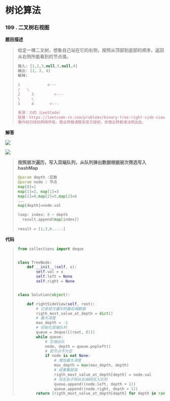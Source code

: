# 树论算法


### 199 . 二叉树右视图

**题目描述**

> 给定一棵二叉树，想象自己站在它的右侧，按照从顶部到底部的顺序，返回从右侧所能看到的节点值。
>
> ```js
> 输入: [1,2,3,null,5,null,4]
> 输出: [1, 3, 4]
> 解释:
> 
> 1            <---
> /   \
> 2     3         <---
> \     \
> 5     4       <---
> 
> 来源：力扣（LeetCode）
> 链接：https://leetcode-cn.com/problems/binary-tree-right-side-view
> 著作权归领扣网络所有。商业转载请联系官方授权，非商业转载请注明出处。
> ```

**解答**

![](https://user-gold-cdn.xitu.io/2020/2/17/1704ee16cbb2891a?w=480&h=463&f=png&s=79526)

![](https://user-gold-cdn.xitu.io/2020/2/17/1704ee2cb31307c9?w=480&h=333&f=png&s=88204)

> **按照层次遍历，写入双端队列，从队列弹出数据根据层次筛选写入hashMap**
>
> ```python
> @param depth :层数
> @param node : 节点
> map[0]=1
> map[1]=2, map[1]=3
> map[2]=4,map[2]=5,map[2]=6
> ...
> map[depth]=node.val
> 
> loop: index: 0 ~ depth
>   result.append(map[index])
>   
> result = [1,3,6.....]
> ```
>
> 

**代码**

> ```python
> from collections import deque
> 
> 
> class TreeNode:
>     def __init__(self, x):
>         self.val = x
>         self.left = None
>         self.right = None
> 
> 
> class Solution(object):
> 
>     def rightSideView(self, root):
>         # 记录层次遍历的最右端数据
>         rigth_most_value_at_depth = dict()
>         # 最大深度
>         max_depth = -1
>         # 初始化双端队列
>         queue = deque([(root, 0)])
>         while queue:
>             # 左端出队
>             node, depth = queue.popleft()
>             # 若节点不为空
>             if node is not None:
>                 # 增加最大深度
>                 max_depth = max(max_depth, depth)
>                 # 结果集赋值
>                 rigth_most_value_at_depth[depth] = node.val
>                 # 将左右子树从右端树压入队列
>                 queue.append((node.left, depth + 1))
>                 queue.append((node.right, depth + 1))
>         return [rigth_most_value_at_depth[depth] for depth in range(max_depth + 1)]
> ```
>
> 

